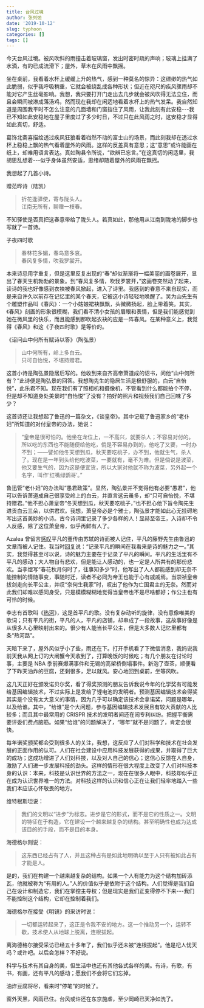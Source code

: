 ```yaml
---
title: 台风过境
author: 张列弛
date: '2019-10-12'
slug: typhoon
categories: []
tags: []
---
```

今天台风过境。被风吹斜的雨撞击着玻璃窗，发出时密时疏的声响；玻璃上挂满了水滴，有的已成流滑下；屋外，草木在风雨中飘摇。  

坐在桌前，我看着水杯上缓缓上升的热气，感到一种莫名的惊异：这缥缈的热气如此脆弱，似乎我呼吸稍重，它就会被绕乱成各种形状；但近在咫尺的疾风骤雨却不能对它产生丝毫影响。我想，我只要打开门走出去几步就会被风吹得无法立住，而且会瞬间被淋成落汤鸡，然而现在我却在闲适地看着水杯上的热气发呆。我自然知道是周围我平时不怎么注意的几面墙和门窗挡住了风雨，让我此刻有此安稳---我已不知如此安稳地在屋子里度过了多少时日，不过只在此风雨之时，这安稳才显得如此真切，舒适。   

葛饰北斋喜描绘透过疾风狂狼看着岿然不动的富士山的场景，而此刻我却在透过水杯上稳稳上飘的热气看着屋外的风雨。这样的反差真有意思；这“意思”或许能画在纸上，却难用语言表达。真如陶县令所说，“欲辨已忘言。”在这真切的闲适里，我胡思乱想着---似乎身体虽然安适，思绪却随着屋外的风雨在飘摇。    

我想起了几首小诗。

赠范晔诗（陆凯）  

> 折花逢驿使，寄与陇头人。  
江南无所有，聊赠一枝春。   

不知驿使是否真把这春意带给了陇头人。若真如此，那他用从江南到陇地的脚步也写就了一首诗。   

子夜四时歌  

> 春林花多媚，春鸟意多哀。  
春风复多情，吹我罗裳开。   

本来诗忌用字重复，但是这里反复出现的“春”却似渐渐将一幅美丽的画卷展开，显出了春天生机勃勃的景象。到“春风复多情，吹我罗裳开，”这画卷突然动了起来，读诗的我也好像感到衣袂被春风掀起，进入了诗里。我感到的春意不来自现实，而是来自许久以前存在记忆里的某个春天，它被这小诗轻轻地唤醒了。吴为山先生有个雕塑作品叫《春风》：一个小姑娘裙袂飘飘，头微微扬起，脸上带着笑。其实，《春风》刻画的形象很模糊，我们看不清小女孩的眉眼和表情，但是我们能感觉到她在微风里的快乐，而且能感到那吹起衣袂的应是一阵春风。在某种意义上，我觉得《春风》和这《子夜四时歌》是等价的。     

《诏问山中何所有赋诗以答》（陶弘景）  

> 山中何所有，岭上多白云。  
只可自怡悦，不堪持赠君。   

这首小诗是陶弘景隐居后写的。他收到来自齐高帝萧道成的诏书，问他“山中何所有？”此诗便是陶弘景的回答。我想陶先生的隐居生活是极舒服的，白云“自怡悦”，此乐君不知。现在我们有了照相机和摄像机，不管看到什么都能拍个不停，但是却不知道身处美景时“自怡悦”了没有？拍好的照片和视频我们自己回味了多少？   

这首诗还让我想起了鲁迅的一篇杂文，《谈皇帝》。其中记载了鲁迅家乡的“老仆妇”所知道的对付皇帝的办法，她说：   

> “皇帝是很可怕的。他坐在龙位上，一不高兴，就要杀人；不容易对付的。所以吃的东西也不能随便给他吃，倘是不容易办到的，他吃了又要，一时办不到；——譬如他冬天想到瓜，秋天要吃桃子，办不到，他就生气，杀人了。现在是一年到头给他吃波菜，一要就有，毫不为难。但是倘说是波菜，他又要生气的，因为这是便宜货，所以大家对他就不称为波菜，另外起一个名字，叫作‘红嘴绿鹦哥’。”      

鲁迅管“老仆妇”的办法叫“愚君政策”。显然，陶弘景并不觉得他有必要“愚君”，他可以告诉萧道成自己很享受岭上的白云，并直言这云虽多，却“只可自怡悦，不堪持赠君。”他不担心萧皇帝“冬天想到瓜，秋天要吃桃子，”也不担心他下旨令陶先生进贡白云三朵，以供君欢。我想，萧皇帝必是个雅士，陶弘景才能如此心无挂碍地写出这首美妙的小诗。古今诗词里记录了多少各样的人！显赫至帝王，入诗却不令人反感，除了这位萧皇帝，似乎再鲜有人了。    

Azalea 曾留言[感叹](http://disq.us/p/224fnh0)平凡的董传由苏轼的诗而被人记住，平凡的藤野先生由鲁迅的文章而被人记住。我当时[回复](http://disq.us/p/224l231)说：“记录平凡的瞬间在我看来是诗的魅力之一。”其实，我觉得甚至可以说，诗的魅力主要在于记录了平凡的瞬间。平凡的生活里有不平凡的感动；大人物自有悲欢，但是能让人感动的，也一定是人所共有的那份悲欢。当李煜写“春花秋月何时了，往事知多少”时，他写出了人人都能感到却无奈不能控制的情随事变，事随时迁，读者不必同为帝王也能于心有戚戚焉。当崇祯皇帝拔剑走向长平公主，并叹“奈何生我家”时，叹出了他作为亡国君主的无奈。然而对此我们却难以感同身受，只是模模糊糊地觉得当皇帝也不是尽啥都好；作公主也有可怜的时候。   

李志有首歌叫《[热河](https://baike.baidu.com/item/热河/16160359)》，这是首平凡的歌。没有复杂动听的旋律，没有意像唯美的歌词；只有平凡的街，平凡的人，平凡的店铺，却串成了一段故事，这故事好像是从很多人心里映射出来的。很少有人能当长平公主，但是大多数人记忆里都有条“热河路”。      

天暗下来了，屋外风似乎小了些，雨还在下。打开手机看了下微信消息，我妈说我前天我从网上订的大闸蟹今天收到了，打算晚饭的时候吃；有几个朋友在讨论时事，主要是 NBA 季前赛爆满事件和无锡的高架桥倒塌事件。新泡了壶茶，顺便看了下昨天油炸的豆腐，还剩很多，足以就风。安心地回到桌前，坐等风吹。   

这几天正好在颁发诺贝尔奖，看了得奖预测的朋友告诉我说今年的化学奖有可能发给基因编辑技术，不过实际上是发给了锂电池的发明者。预测基因编辑技术会得奖其实是个没有太大意义的事情，因为几乎可以确定该技术会拿诺奖，问题是哪年，以及给谁。其中，“给谁”是个大问题，参与基因编辑技术发展且有较大贡献的人比较多；而且其中最常用的 CRISPR 技术的发明者间还在闹专利纠纷。把握平衡需要评委们费点脑筋。如果“给谁”的问题解决了，“哪年”就不是问题了，肯定会很快。   

每年诺奖颁奖都会受到很多人的关注，我想，这反应了人们对科学和技术在社会发展的正面作用的认可。人们在社会建设中应用科技发展获得的成果，并取得了巨大的成功；这成功增进了人们对科技，以及对人自己的信心；这信心反馈在人自身，激励了人们进一步发展科技的劲头。这样的情形在很大程度上改变了人们对科技本身的认识：本来，科技是认识世界的方法之一，现在在很多人眼中，科技却似乎正在成为认识世界唯一的方法。对科技这样的认识和信心正在让我们轻率地踏入一些我们本应该心怀敬畏的地方。         

维特根斯坦说：  

> 我们的文明以“进步”为标志。进步是它的形式，而不是它的性质之一。文明的特征在于构造，它在建设一个越来越复杂的结构。甚至明确性也成为达成该目的的手段，而不是目的本身。     

海德格尔则说：   

> 这东西已经占有了人，并且这种占有是如此地明确以至于人只有被如此占有才能是人。   


是的，我们在构建一个越来越复杂的结构。如果一个人有能力为这个结构加砖添瓦，他就被称为“有用的人。”人的价值似乎是依附于这个结构。人们觉得是我们自己在设计和制造它，我们在掌控主导权；但是现实是我们正变得停不下来---我们不能控制这个结构，它却在控制着我们。   

海德格尔在接受《明镜》的采访时说：   

> 一切都运转起来了，这正是令我不安的地方。这一个推动另一个，运转不歇，技术使人从地球上脱离，连根拔起。     

离海德格尔接受采访已经五十多年了，我们似乎还未被“连根拔起”。他是杞人忧天吗？或许吧。以后会怎样？不好说。      

科学与技术有其自身的美，但生活中也还有其他各式各样的美。有诗，有歌，有书，有画，还有平凡的感动；愿我们不会将它们忘掉。   

油炸豆腐将尽，看来时“停笔”的时候了。   

窗外天黑，风雨已住。台风或许还在东京施虐，至少岡崎已天净如洗了。
















